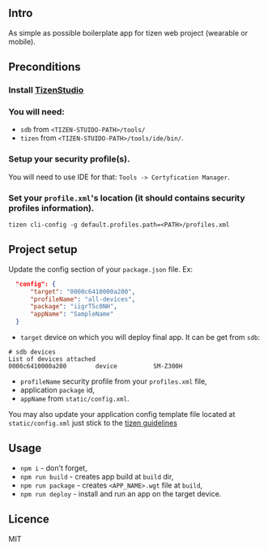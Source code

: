 ## Intro
As simple as possible boilerplate app for tizen web project (wearable or mobile).

## Preconditions 
### Install [TizenStudio](https://developer.tizen.org/development/tizen-studio/download)
### You will need: 
* `sdb` from `<TIZEN-STUIDO-PATH>/tools/`
* `tizen` from `<TIZEN-STUIDO-PATH>/tools/ide/bin/`.
### Setup your security profile(s). 
   You will need to use IDE for that: `Tools -> Certyfication Manager`.
### Set your `profile.xml`'s location (it should contains security profiles information). 

```shell
tizen cli-config -g default.profiles.path=<PATH>/profiles.xml
```

## Project setup
Update the config section of your `package.json` file. Ex:
```json
  "config": {
      "target": "0000c6410000a200",
      "profileName": "all-devices",
      "package": "iigrT5c0NH",
      "appName": "SampleName"
  }
```
- `target` device on which you will deploy final app. It can be get from `sdb`:
 ```shell
 # sdb devices
 List of devices attached 
 0000c6410000a200        device          SM-Z300H
 ```
-  `profileName` security profile from your `profiles.xml` file,
-   application `package` id,
-   `appName` from `static/config.xml`.

You may also update your application config template file located at `static/config.xml`
just stick to the [tizen guidelines](https://developer.tizen.org/development/training/web-application/application-development-process/setting-project-properties)

## Usage
- `npm i` - don't forget,
- `npm run build` - creates app build at `build` dir,
- `npm run package` - creates `<APP_NAME>.wgt` file at `build`,
- `npm run deploy` - install and run an app on the target device.

## Licence
MIT
